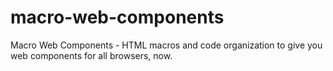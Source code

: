 # macro-web-components
Macro Web Components - HTML macros and code organization to give you web components for all browsers, now.
